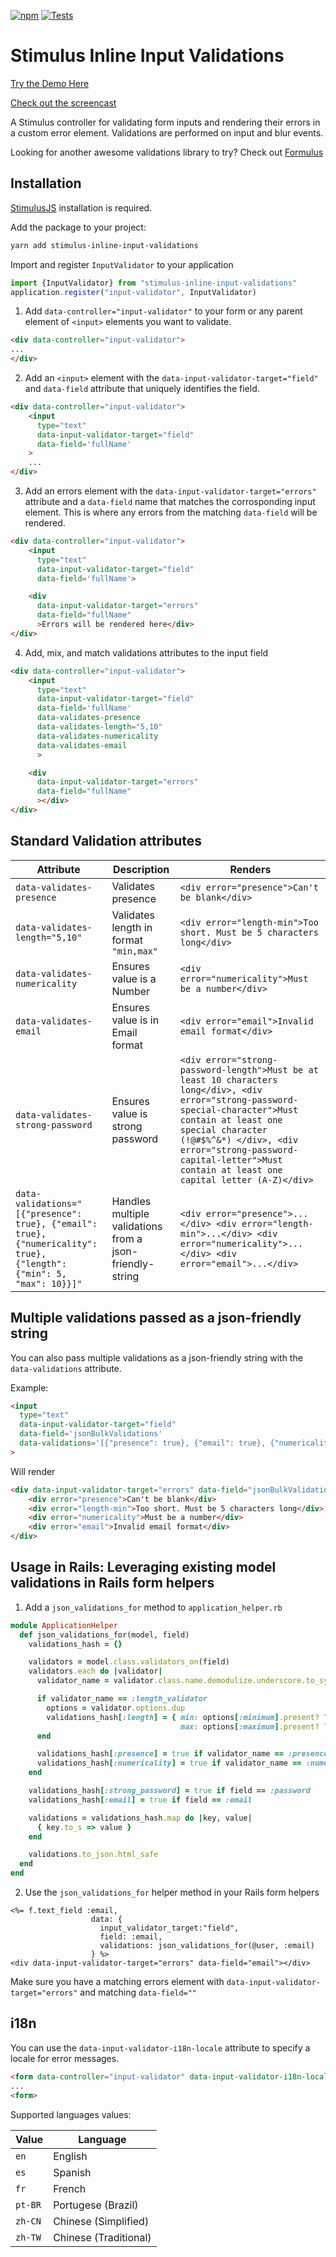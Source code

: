 [![npm](https://img.shields.io/npm/v/stimulus-inline-input-validations.svg)](https://www.npmjs.com/package/stimulus-inline-input-validations) [![Tests](https://github.com/mikerayux/stimulus-inline-input-validations/actions/workflows/test.yml/badge.svg)](https://github.com/mikerayux/stimulus-inline-input-validations/actions/workflows/ci.yml)
# Stimulus Inline Input Validations

[Try the Demo Here](https://mikerayux.github.io/stimulus-inline-input-validations/)

[Check out the screencast](https://www.youtube.com/watch?v=XUPmmgzc2ZY)

A Stimulus controller for validating form inputs and rendering their errors in a custom error element. Validations are
performed on input and blur events.

Looking for another awesome validations library to try? Check out [Formulus](https://github.com/marcoroth/formulus)

## Installation 

[StimulusJS](https://stimulusjs.org) installation is required.

Add the package to your project:

```bash
yarn add stimulus-inline-input-validations
```

Import and register `InputValidator` to your application

```javascript
import {InputValidator} from "stimulus-inline-input-validations"
application.register("input-validator", InputValidator)
```

1. Add `data-controller="input-validator"` to your form or any parent element of `<input>` elements you want to validate.


```html
<div data-controller="input-validator">
...
</div>

```
2. Add an `<input>` element with the `data-input-validator-target="field"` and `data-field` attribute that uniquely identifies the field.

```html
<div data-controller="input-validator">
    <input 
      type="text" 
      data-input-validator-target="field" 
      data-field='fullName'
    >
    ...
</div>

```

3. Add an errors element with the `data-input-validator-target="errors"` attribute and a `data-field` name that matches the
   corrosponding input element. This is where any errors from the matching `data-field` will be rendered.

```html
<div data-controller="input-validator">
    <input 
      type="text" 
      data-input-validator-target="field" 
      data-field='fullName'>

    <div
      data-input-validator-target="errors"
      data-field="fullName"
      >Errors will be rendered here</div>
</div>
```

4. Add, mix, and match validations attributes to the input field 

```html
<div data-controller="input-validator">
    <input 
      type="text" 
      data-input-validator-target="field" 
      data-field='fullName'
      data-validates-presence
      data-validates-length="5,10"
      data-validates-numericality
      data-validates-email
      >

    <div
      data-input-validator-target="errors"
      data-field="fullName"
      ></div>
</div>
```

## Standard Validation attributes

| Attribute | Description | Renders |
| -------- | ----------- |  ---------------  |
| `data-validates-presence` | Validates presence | `<div error="presence">Can't be blank</div>`
| `data-validates-length="5,10"` | Validates length in format `"min,max"` | `<div error="length-min">Too short. Must be 5 characters long</div>`|
| `data-validates-numericality` | Ensures value is a Number | `<div error="numericality">Must be a number</div>`|
| `data-validates-email` | Ensures value is in Email format | `<div error="email">Invalid email format</div>`|
| `data-validates-strong-password` | Ensures value is strong password | `<div error="strong-password-length">Must be at least 10 characters long</div>, <div error="strong-password-special-character">Must contain at least one special character (!@#$%^&*) </div>, <div error="strong-password-capital-letter">Must contain at least one capital letter (A-Z)</div>`|
| `data-validations="[{"presence": true}, {"email": true}, {"numericality": true}, {"length": {"min": 5, "max": 10}}]"` | Handles multiple validations from a json-friendly-string| `<div error="presence">...</div> <div error="length-min">...</div> <div error="numericality">...</div> <div error="email">...</div>`|

    
## Multiple validations passed as a json-friendly string

You can also pass multiple validations as a json-friendly string with the `data-validations` attribute.

Example:

```html
<input 
  type="text" 
  data-input-validator-target="field" 
  data-field='jsonBulkValidations'
  data-validations='[{"presence": true}, {"email": true}, {"numericality": true}, {"length": {"min": 5, "max": 10}}]'
>
```

Will render

```html
<div data-input-validator-target="errors" data-field="jsonBulkValidations">
    <div error="presence">Can't be blank</div>
    <div error="length-min">Too short. Must be 5 characters long</div>
    <div error="numericality">Must be a number</div>
    <div error="email">Invalid email format</div>
</div>
```

## Usage in Rails: Leveraging existing model validations in Rails form helpers

1. Add a `json_validations_for` method to `application_helper.rb`

```ruby
module ApplicationHelper
  def json_validations_for(model, field)
    validations_hash = {}

    validators = model.class.validators_on(field)
    validators.each do |validator|
      validator_name = validator.class.name.demodulize.underscore.to_sym

      if validator_name == :length_validator
        options = validator.options.dup
        validations_hash[:length] = { min: options[:minimum].present? ? options[:minimum] : 1,
                                      max: options[:maximum].present? ? options[:maximum] : 1000 }
      end

      validations_hash[:presence] = true if validator_name == :presence_validator
      validations_hash[:numericality] = true if validator_name == :numericality_validator
    end

    validations_hash[:strong_password] = true if field == :password
    validations_hash[:email] = true if field == :email

    validations = validations_hash.map do |key, value|
      { key.to_s => value }
    end

    validations.to_json.html_safe
  end
end
```

2. Use the `json_validations_for` helper method in your Rails form helpers

```erb
<%= f.text_field :email,
                  data: {
                    input_validator_target:"field",
                    field: :email,
                    validations: json_validations_for(@user, :email)
                  } %>
<div data-input-validator-target="errors" data-field="email"></div>
```

Make sure you have a matching errors element with `data-input-validator-target="errors"` and matching `data-field=""`


## i18n

You can use the `data-input-validator-i18n-locale` attribute to specify a locale for error messages.

```html
<form data-controller="input-validator" data-input-validator-i18n-locale="es">
...
<form>
```

Supported languages values:

| Value | Language |
| -------- | ----------- |
| `en` |  English |
| `es` | Spanish |
| `fr` | French |
| `pt-BR` | Portugese (Brazil) |
| `zh-CN` | Chinese (Simplified) |
| `zh-TW` | Chinese (Traditional) |
